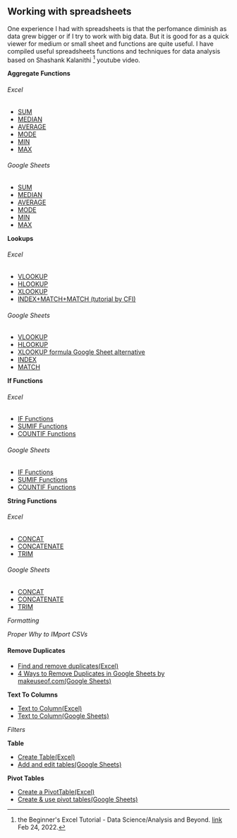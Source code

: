 ## Working with spreadsheets

One experience I had with spreadsheets is that the perfomance diminish as data grew bigger or if I try to work with big data. But it is good for as a quick viewer for medium or small sheet and functions are quite useful. I have compiled useful spreadsheets functions and techniques for data analysis based on Shashank Kalanithi [^1] youtube video.

**Aggregate Functions**

###### Excel

- [SUM](https://support.microsoft.com/en-us/office/sum-function-043e1c7d-7726-4e80-8f32-07b23e057f89)
- [MEDIAN](https://support.microsoft.com/en-us/office/median-function-d0916313-4753-414c-8537-ce85bdd967d2)
- [AVERAGE](https://support.microsoft.com/en-us/office/average-function-047bac88-d466-426c-a32b-8f33eb960cf6)
- [MODE](https://support.microsoft.com/en-us/office/mode-function-e45192ce-9122-4980-82ed-4bdc34973120)
- [MIN](https://support.microsoft.com/en-us/office/min-function-61635d12-920f-4ce2-a70f-96f202dcc152)
- [MAX](https://support.microsoft.com/en-us/office/max-function-e0012414-9ac8-4b34-9a47-73e662c08098)

###### Google Sheets

- [SUM](https://support.google.com/docs/answer/3093669?hl=en)
- [MEDIAN](https://support.google.com/docs/answer/3094025?hl=en)
- [AVERAGE](https://support.google.com/docs/answer/3093615?hl=en&ref_topic=3105600)
- [MODE](https://support.google.com/docs/answer/3094029?hl=en)
- [MIN](https://support.google.com/docs/answer/3094017?hl=en)
- [MAX](https://support.google.com/docs/answer/3094013?hl=en)

**Lookups**

###### Excel  

- [VLOOKUP](https://support.microsoft.com/en-us/office/vlookup-function-0bbc8083-26fe-4963-8ab8-93a18ad188a1)
- [HLOOKUP](https://support.microsoft.com/en-us/office/hlookup-function-a3034eec-b719-4ba3-bb65-e1ad662ed95f)
- [XLOOKUP](https://support.microsoft.com/en-us/office/xlookup-function-b7fd680e-6d10-43e6-84f9-88eae8bf5929)
- [INDEX+MATCH+MATCH (tutorial by CFI)](https://corporatefinanceinstitute.com/resources/excel/study/index-match-formula-excel/)

###### Google Sheets

- [VLOOKUP](https://support.google.com/docs/answer/3093318?hl=en)
- [HLOOKUP](https://support.google.com/docs/answer/3093375?hl=en)
- [XLOOKUP formula Google Sheet alternative](https://support.google.com/docs/thread/66197457?hl=en)
- [INDEX](https://support.google.com/docs/answer/3098242?hl=en)
- [MATCH](https://support.google.com/docs/answer/3093378?hl=en)

**If Functions**

###### Excel  

- [IF Functions](https://support.microsoft.com/en-us/office/if-function-69aed7c9-4e8a-4755-a9bc-aa8bbff73be2)
- [SUMIF Functions](https://support.microsoft.com/en-us/office/sumif-function-169b8c99-c05c-4483-a712-1697a653039b)
- [COUNTIF Functions](https://support.microsoft.com/en-us/office/countif-function-e0de10c6-f885-4e71-abb4-1f464816df34)

###### Google Sheets

- [IF Functions](https://support.google.com/docs/answer/3093364?hl=en)
- [SUMIF Functions](https://support.google.com/docs/answer/3093583?hl=en)
- [COUNTIF Functions](https://support.google.com/docs/answer/3093480?hl=en)

**String Functions**

###### Excel

- [CONCAT](https://support.microsoft.com/en-us/office/concat-function-9b1a9a3f-94ff-41af-9736-694cbd6b4ca2)
- [CONCATENATE](https://support.microsoft.com/en-us/office/concatenate-function-8f8ae884-2ca8-4f7a-b093-75d702bea31d)
- [TRIM](https://support.microsoft.com/en-us/office/trim-function-410388fa-c5df-49c6-b16c-9e5630b479f9)

###### Google Sheets

- [CONCAT](https://support.google.com/docs/answer/3093592?hl=en)
- [CONCATENATE](https://support.google.com/docs/answer/3094123?hl=en)
- [TRIM](https://support.google.com/docs/answer/3094140?hl=en)

_Formatting_

_Proper Why to IMport CSVs_

#### Remove Duplicates

- [Find and remove duplicates(Excel)](https://support.microsoft.com/en-us/office/find-and-remove-duplicates-00e35bea-b46a-4d5d-b28e-66a552dc138d)
- [4 Ways to Remove Duplicates in Google Sheets by makeuseof.com(Google Sheets)](https://www.makeuseof.com/ways-to-remove-duplicates-in-google-sheets/)

**Text To Columns**
- [Text to Column(Excel)](https://support.microsoft.com/en-us/office/split-text-into-different-columns-with-the-convert-text-to-columns-wizard-30b14928-5550-41f5-97ca-7a3e9c363ed7)
- [Text to Column(Google Sheets)](https://support.google.com/docs/answer/6325535?hl=en&co=GENIE.Platform%3DDesktop)

_Filters_

**Table**

- [Create Table(Excel)](https://support.microsoft.com/en-us/office/create-a-table-in-excel-bf0ce08b-d012-42ec-8ecf-a2259c9faf3f)
- [Add and edit tables(Google Sheets)](https://support.google.com/docs/answer/1696711?hl=en&co=GENIE.Platform%3DDesktop&oco=0#zippy=)

**Pivot Tables**

- [Create a PivotTable(Excel)](https://support.microsoft.com/en-us/office/create-a-pivottable-to-analyze-worksheet-data-a9a84538-bfe9-40a9-a8e9-f99134456576)
- [Create & use pivot tables(Google Sheets)](https://support.google.com/docs/answer/1272900?hl=en)



[^1]: the Beginner's Excel Tutorial - Data Science/Analysis and Beyond. [link](https://youtu.be/TPBS-7OkSnM) Feb 24, 2022.
